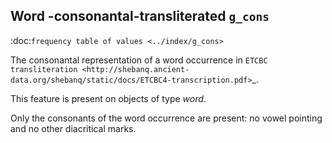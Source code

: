 Word -consonantal-transliterated ``g_cons``
-----------------------------------------------------------------------------
:doc:`frequency table of values <../index/g_cons>`

The consonantal representation of a word occurrence in
`ETCBC transliteration <http://shebanq.ancient-data.org/shebanq/static/docs/ETCBC4-transcription.pdf>`_.

This feature is present on objects of type *word*.

Only the consonants of the word occurrence are present: no vowel pointing and no other diacritical marks.

